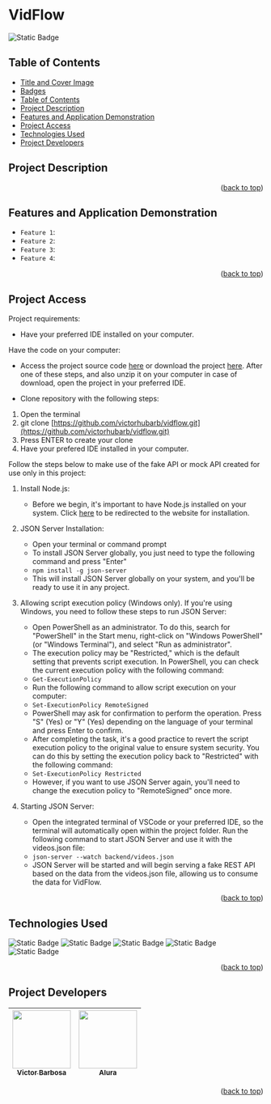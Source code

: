 # VidFlow <a name="readme-top"></a>
![Static Badge](https://img.shields.io/badge/status-completed-green?style=for-the-badge)

## Table of Contents 
* [Title and Cover Image](#title-and-cover-image)
* [Badges](#badges)
* [Table of Contents](#table-of-contents)
* [Project Description](#project-description)
* [Features and Application Demonstration](#features-and-application-demonstration)
* [Project Access](#project-access)
* [Technologies Used](#technologies-used)
* [Project Developers](#project-developers)

## Project Description

<p align="right">(<a href="#readme-top">back to top</a>)</p>
 
## Features and Application Demonstration
- `Feature 1`: 
- `Feature 2`: 
- `Feature 3`: 
- `Feature 4`: 
<p align="right">(<a href="#readme-top">back to top</a>)</p>

## Project Access
Project requirements:
- Have your preferred IDE installed on your computer.

Have the code on your computer:
- Access the project source code [here](https://github.com/victorhubarb/vidflow) or download the project [here](https://github.com/victorhubarb/jogo-numero-secreto/archive/refs/heads/main.zip). After one of these steps, and also unzip it on your computer in case of download, open the project in your preferred IDE.

- Clone repository with the following steps:
1. Open the terminal
2. git clone [https://github.com/victorhubarb/vidflow.git](https://github.com/victorhubarb/vidflow.git)
3. Press ENTER to create your clone
4. Have your prefered IDE installed in your computer.

Follow the steps below to make use of the fake API or mock API created for use only in this project:
1. Install Node.js:
	- Before we begin, it's important to have Node.js installed on your system. Click [here](https://nodejs.org/en/download/) to be redirected to the website for installation.

2. JSON Server Installation:
	- Open your terminal or command prompt
	- To install JSON Server globally, you just need to type the following command and press "Enter"
	- `npm install -g json-server`
	- This will install JSON Server globally on your system, and you'll be ready to use it in any project.

3. Allowing script execution policy (Windows only). If you're using Windows, you need to follow these steps to run JSON Server:
	- Open PowerShell as an administrator. To do this, search for "PowerShell" in the Start menu, right-click on "Windows PowerShell" (or "Windows Terminal"), and select "Run as administrator".
	- The execution policy may be "Restricted," which is the default setting that prevents script execution. In PowerShell, you can check the current execution policy with the following command:
	- `Get-ExecutionPolicy`
	- Run the following command to allow script execution on your computer:
	- `Set-ExecutionPolicy RemoteSigned`
	- PowerShell may ask for confirmation to perform the operation. Press "S" (Yes) or "Y" (Yes) depending on the language of your terminal and press Enter to confirm.
	- After completing the task, it's a good practice to revert the script execution policy to the original value to ensure system security. You can do this by setting the execution policy back to "Restricted" with the following command:
	- `Set-ExecutionPolicy Restricted`
	- However, if you want to use JSON Server again, you'll need to change the execution policy to "RemoteSigned" once more.

4. Starting JSON Server:
	- Open the integrated terminal of VSCode or your preferred IDE, so the terminal will automatically open within the project folder. Run the following command to start JSON Server and use it with the videos.json file:
	- `json-server --watch backend/videos.json`
	- JSON Server will be started and will begin serving a fake REST API based on the data from the videos.json file, allowing us to consume the data for VidFlow.
<p align="right">(<a href="#readme-top">back to top</a>)</p>

## Technologies Used
![Static Badge](https://img.shields.io/badge/HTML5-E34F26?style=for-the-badge&logo=html5&logoColor=white)
![Static Badge](https://img.shields.io/badge/CSS3-1572B6?style=for-the-badge&logo=css3&logoColor=white)
![Static Badge](https://img.shields.io/badge/JavaScript-F7DF1E?style=for-the-badge&logo=javascript&logoColor=black)
![Static Badge](https://img.shields.io/badge/Node.js-43853D?style=for-the-badge&logo=node.js&logoColor=white)
![Static Badge](https://img.shields.io/badge/json%20web%20tokens-323330?style=for-the-badge&logo=json-web-tokens&logoColor=pink)
<p align="right">(<a href="#readme-top">back to top</a>)</p>

## Project Developers
| [<img loading="lazy" src="https://avatars.githubusercontent.com/u/80085116?v=4" width=115><br><sub>Victor Barbosa</sub>](https://github.com/victorhubarb) | [<img loading="lazy" src="https://avatars.githubusercontent.com/u/4975968?s=200&v=4" width=115><br><sub>Alura</sub>](https://github.com/alura-cursos) |
| :---: | :--: |
<p align="right">(<a href="#readme-top">back to top</a>)</p>
